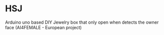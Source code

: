 # HSJ
Arduino uno based DIY Jewelry box that only open when detects the owner face (AI4FEMALE - European project)

